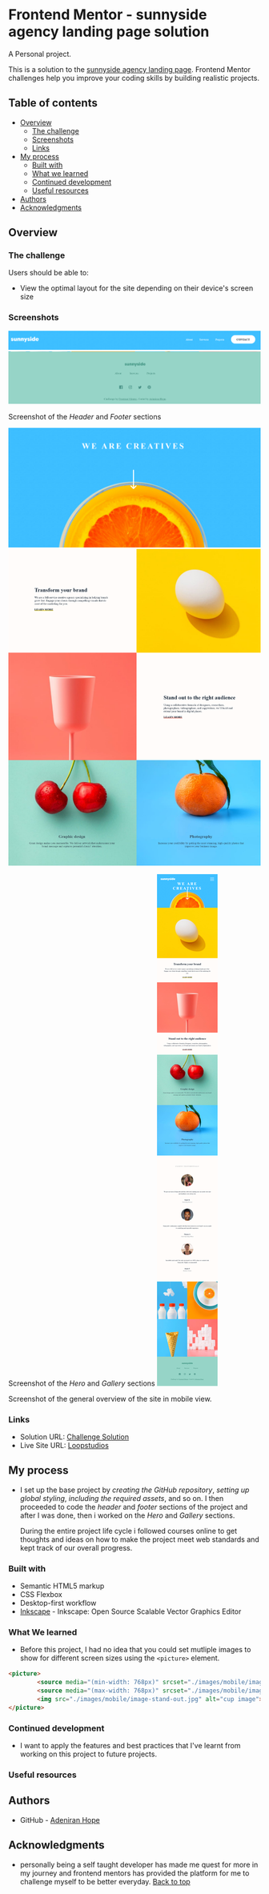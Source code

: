 # Frontend Mentor - sunnyside agency landing page solution

A Personal project.

This is a solution to the [sunnyside agency landing page](https://www.frontendmentor.io/challenges/sunnyside-agency-landing-page-7yVs3B6ef/hub/sunnyside-agency-landing-page-ESM-9dMZl). Frontend Mentor challenges help you improve your coding skills by building realistic projects.

## Table of contents

- [Overview](#overview)
  - [The challenge](#the-challenge)
  - [Screenshots](#screenshots)
  - [Links](#links)
- [My process](#my-process)
  - [Built with](#built-with)
  - [What we learned](#what-we-learned)
  - [Continued development](#continued-development)
  - [Useful resources](#useful-resources)
- [Authors](#authors)
- [Acknowledgments](#acknowledgments)

## Overview

### The challenge

Users should be able to:

- View the optimal layout for the site depending on their device's screen size


### Screenshots

![](./screenshots/header.png)
![](./screenshots/footer.png)

Screenshot of the _Header_ and _Footer_ sections 

![](./screenshots/hero.png)
![](./screenshots/gallery.png)

Screenshot of the _Hero_ and _Gallery_ sections 
![](./screenshots/mobile.png)

Screenshot of the general overview of the site in mobile view.

### Links

- Solution URL: [Challenge Solution](https://www.frontendmentor.io/challenges/sunnyside-agency-landing-page-7yVs3B6ef/hub/sunnyside-agency-landing-page-ESM-9dMZl)
- Live Site URL: [Loopstudios](https://iraytee-code.github.io/sunnyside-agency-landing-page-main/)

## My process

- I set up the base project by _creating the GitHub repository_, _setting up global styling_, _including the required assets_, and so on. I then proceeded to code the _header_ and _footer_ sections of the project and after I was done, then i worked on the _Hero_ and _Gallery_ sections.

  During the entire project life cycle i followed courses online to get  thoughts and ideas on how to make the project meet web standards and kept track of our overall progress.

### Built with

- Semantic HTML5 markup
- CSS Flexbox
- Desktop-first workflow
- [Inkscape](https://inkscape.org) - Inkscape: Open Source Scalable Vector Graphics Editor

### What We learned

-  Before this project, I had no idea that you could set mutliple images to show for different screen sizes using the `<picture>` element.

```html
<picture>
        <source media="(min-width: 768px)" srcset="./images/mobile/image-stand-out.jpg">
        <source media="(max-width: 768px)" srcset="./images/mobile/image-stand-out.jpg">
        <img src="./images/mobile/image-stand-out.jpg" alt="cup image">
</picture>
```

### Continued development

-  I want to apply the features and best practices that I've learnt from working on this project to future projects.

### Useful resources

## Authors

- GitHub - [Adeniran Hope](https://github.com/iraytee-code)


## Acknowledgments

- personally being a self taught developer has made me quest for more in my journey and frontend mentors has provided the platform for me to challenge myself to be better everyday. 
[Back to top](#frontend-mentor---sunnyside-agency-landing-page-main)